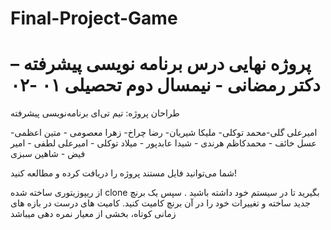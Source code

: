 # Final-Project-Game

# پروژه نهایی درس برنامه نویسی پیشرفته – دکتر رمضانی - نیمسال دوم تحصیلی ۰۱ -۰۲

طراحان پروژه: تیم تی‌ای برنامه‌نویسی پیشرفته

امیرعلی گلی-محمد توکلی- ملیکا شیریان- رضا چراخ- زهرا معصومی - متین اعظمی-عسل خائف - محمدکاظم هرندی - شیدا عابدپور - میلاد توکلی - امیرعلی لطفی -  امیر فیض - شاهین سبزی


شما می‌توانید فایل مستند پروژه را دریافت کرده و مطالعه کنید!

از ریپوزیتوری ساخته شده clone بگیرید تا در سیستم خود داشته باشید . سپس یک برنچ جدید ساخته  و تغییرات خود را در آن برنچ کامیت کنید. کامیت های درست در بازه های زمانی کوتاه، بخشی از معیار نمره دهی میباشد

